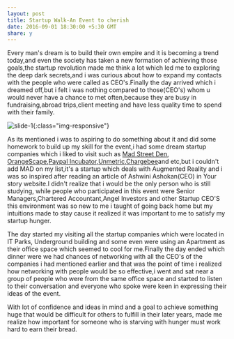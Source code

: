 ```yaml
---
layout: post
title: Startup Walk-An Event to cherish
date: 2016-09-01 18:30:00 +5:30 GMT
share: y
---
```


Every man's dream is to build their own empire and it is becoming a trend today,and even the society has taken a new formation of achieving those goals,the startup revolution made me think a lot which led me to exploring the deep dark secrets,and i was curious about how to expand my contacts with the people who were called as CEO's.Finally the day arrived which i dreamed off,but i felt i was nothing compared to those(CEO's) whom u would never have a chance to met often,because they are busy in fundraising,abroad trips,client meeting and have less quality time to spend with their family.
<!--break-->

![slide-1](http://res.cloudinary.com/www-ajitmarshall-com/image/upload/v1472741720/IMG-20160722-WA0003_1469385956868_scuzsr.jpg){:class="img-responsive"}


 As its mentioned i was to aspiring to do something about it and did some homework to build up my skill for the event,i had some dream startup companies which i liked to visit such as [Mad Street Den](http://madstreetden.com), [OrangeScape](http://www.orangescape.com/),[Paypal Incubator](https://www.paypal-incubator.com/),[Unmetric](https://unmetric.com/),[Chargebee](https://www.chargebee.com/)and etc,but i couldn't add MAD on my list,it's a startup which deals with Augmented Reality and i was so inspired after reading an article of  Ashwini Ashokan(CEO) in Your story website.I didn't realize that i would be the only person who is still studying, while people who participated in this event were Senior Managers,Chartered Accountant,Angel Investors and other Startup CEO'S this environment was so new to me i taught of going back home but my intuitions made to stay cause it realized it was important to me to satisfy my startup hunger.

The day started my visiting all the startup companies which were located in IT Parks, Underground building and some even were using an Apartment as their office space which seemed to cool for me.Finally the day ended which dinner were we had chances of networking with all the CEO's of the companies i had mentioned earlier and that was the point of time i realized how networking with people would be so effective,i went and sat near a group of people who were from the same office space and started to listen to their conversation and everyone who spoke were keen in expressing  their ideas of the event.

With lot of confidence and ideas in mind and a goal to achieve something huge that would be difficult for others to fulfill in their later years, made me realize how important for someone who is starving with hunger must work hard to earn their bread.




